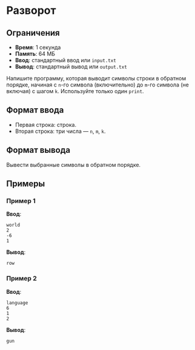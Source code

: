 # Разворот

## Ограничения
- **Время**: 1 секунда
- **Память**: 64 МБ
- **Ввод**: стандартный ввод или `input.txt`
- **Вывод**: стандартный вывод или `output.txt`


Напишите программу, которая выводит символы строки в обратном порядке, начиная с `n`-го символа (включительно) до `m`-го символа (не включая) с шагом `k`. Используйте только один `print`.

## Формат ввода
- Первая строка: строка.
- Вторая строка: три числа — `n`, `m`, `k`.

## Формат вывода
Вывести выбранные символы в обратном порядке.

## Примеры

### Пример 1
**Ввод**:
```
world
2
-6
1
```
**Вывод**:
```
row
```

### Пример 2
**Ввод**:
```
language
6
1
2
```
**Вывод**:
```
gun
```